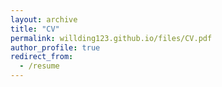 ```yaml
---
layout: archive
title: "CV"
permalink: willding123.github.io/files/CV.pdf
author_profile: true
redirect_from:
  - /resume
---
```





